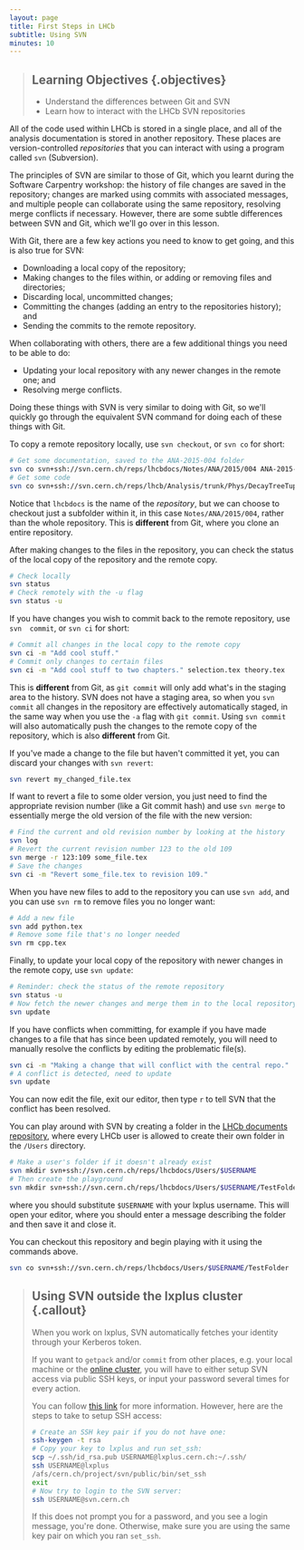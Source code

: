```yaml
---
layout: page
title: First Steps in LHCb
subtitle: Using SVN
minutes: 10
---
```


> ## Learning Objectives {.objectives}
> * Understand the differences between Git and SVN
> * Learn how to interact with the LHCb SVN repositories

All of the code used within LHCb is stored in a single place, and all of the 
analysis documentation is stored in another repository.
These places are version-controlled _repositories_ that you can interact with 
using a program called `svn` (Subversion).

The principles of SVN are similar to those of Git, which you learnt during the 
Software Carpentry workshop: the history of file changes are saved in the 
repository; changes are marked using commits with associated messages, and 
multiple people can collaborate using the same repository, resolving merge 
conflicts if necessary.
However, there are some subtle differences between SVN and Git, which we'll go 
over in this lesson.

With Git, there are a few key actions you need to know to get going, and this 
is also true for SVN:

* Downloading a local copy of the repository;
* Making changes to the files within, or adding or removing files and 
  directories;
* Discarding local, uncommitted changes;
* Committing the changes (adding an entry to the repositories history); and
* Sending the commits to the remote repository.

When collaborating with others, there are a few additional things you need to 
be able to do:

* Updating your local repository with any newer changes in the remote one; and
* Resolving merge conflicts.

Doing these things with SVN is very similar to doing with Git, so we'll quickly 
go through the equivalent SVN command for doing each of these things with Git.

To copy a remote repository locally, use `svn checkout`, or `svn co` for short:

```bash
# Get some documentation, saved to the ANA-2015-004 folder
svn co svn+ssh://svn.cern.ch/reps/lhcbdocs/Notes/ANA/2015/004 ANA-2015-004
# Get some code
svn co svn+ssh://svn.cern.ch/reps/lhcb/Analysis/trunk/Phys/DecayTreeTuple
```

Notice that `lhcbdocs` is the name of the _repository_, but we can choose to 
checkout just a subfolder within it, in this case `Notes/ANA/2015/004`, rather 
than the whole repository.
This is **different** from Git, where you clone an entire repository.

After making changes to the files in the repository, you can check the status 
of the local copy of the repository and the remote copy.

```bash
# Check locally
svn status
# Check remotely with the -u flag
svn status -u
```

If you have changes you wish to commit back to the remote repository, use `svn 
commit`, or `svn ci` for short:

```bash
# Commit all changes in the local copy to the remote copy
svn ci -m "Add cool stuff."
# Commit only changes to certain files
svn ci -m "Add cool stuff to two chapters." selection.tex theory.tex
```

This is **different** from Git, as `git commit` will only add what's in the 
staging area to the history.
SVN does not have a staging area, so when you `svn commit` all changes in the 
repository are effectively automatically staged, in the same way when you use 
the `-a` flag with `git commit`.
Using `svn commit` will also automatically push the changes to the remote copy 
of the repository, which is also **different** from Git.

If you've made a change to the file but haven't committed it yet, you can 
discard your changes with `svn revert`:

```bash
svn revert my_changed_file.tex
```

If want to revert a file to some older version, you just need to find the 
appropriate revision number (like a Git commit hash) and use `svn merge` to 
essentially merge the old version of the file with the new version:

```bash
# Find the current and old revision number by looking at the history
svn log
# Revert the current revision number 123 to the old 109
svn merge -r 123:109 some_file.tex
# Save the changes
svn ci -m "Revert some_file.tex to revision 109."
```

When you have new files to add to the repository you can use `svn add`, and you 
can use `svn rm` to remove files you no longer want:

```bash
# Add a new file
svn add python.tex
# Remove some file that's no longer needed
svn rm cpp.tex
```

Finally, to update your local copy of the repository with newer changes in the 
remote copy, use `svn update`:

```bash
# Reminder: check the status of the remote repository
svn status -u
# Now fetch the newer changes and merge them in to the local repository
svn update
```

If you have conflicts when committing, for example if you have made changes to 
a file that has since been updated remotely, you will need to manually resolve the conflicts by editing the problematic file(s).

```bash
svn ci -m "Making a change that will conflict with the central repo."
# A conflict is detected, need to update
svn update
```

You can now edit the file, exit our editor, then type `r` to tell SVN that the conflict has been resolved.

You can play around with SVN by creating a folder in the [LHCb documents repository](https://svnweb.cern.ch/cern/wsvn/lhcbdocs), where every LHCb user is allowed to create their own folder in the `/Users` directory.

```bash
# Make a user's folder if it doesn't already exist
svn mkdir svn+ssh://svn.cern.ch/reps/lhcbdocs/Users/$USERNAME
# Then create the playground
svn mkdir svn+ssh://svn.cern.ch/reps/lhcbdocs/Users/$USERNAME/TestFolder
```

where you should substitute `$USERNAME` with your lxplus username.
This will open your editor, where you should enter a message describing the folder and then save it and close it.

You can checkout this repository and begin playing with it using the commands above.

```bash
svn co svn+ssh://svn.cern.ch/reps/lhcbdocs/Users/$USERNAME/TestFolder
```


> ## Using SVN outside the lxplus cluster {.callout}
> When you work on lxplus, SVN automatically fetches your identity through your Kerberos token.
>
> If you want to `getpack` and/or `commit` from other places, e.g. your local machine or the [online cluster](https://lbtwiki.cern.ch/bin/view/Online/WebHome), you will have to either setup SVN access via public SSH keys, or input your password several times for every action.
>
> You can follow [this link](http://information-technology.web.cern.ch/book/how-start-working-svn/accessing-svn-repository#accessing-sshlinux) for more information. However, here are the steps to take to setup SSH access:
> ```bash
> # Create an SSH key pair if you do not have one:
> ssh-keygen -t rsa
> # Copy your key to lxplus and run set_ssh:
> scp ~/.ssh/id_rsa.pub USERNAME@lxplus.cern.ch:~/.ssh/
> ssh USERNAME@lxplus
> /afs/cern.ch/project/svn/public/bin/set_ssh
> exit
> # Now try to login to the SVN server:
> ssh USERNAME@svn.cern.ch 
> ```
> If this does not prompt you for a password, and you see a login message, you're done. Otherwise, make sure you are using the same key pair on which you ran `set_ssh`.